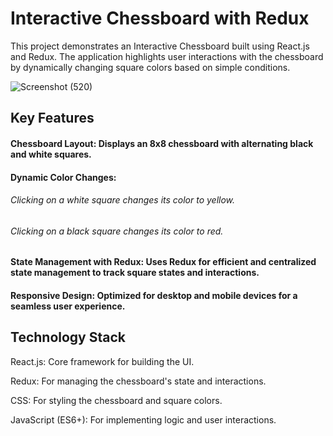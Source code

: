 # Interactive Chessboard with Redux
This project demonstrates an Interactive Chessboard built using React.js and Redux. The application highlights user interactions with the chessboard by dynamically changing square colors based on simple conditions.

![Screenshot (520)](https://github.com/user-attachments/assets/49fbcf83-e27a-4312-8206-dace5c119fd3)


## Key Features

#### Chessboard Layout: Displays an 8x8 chessboard with alternating black and white squares.
#### Dynamic Color Changes:
###### Clicking on a white square changes its color to yellow.
###### Clicking on a black square changes its color to red.
#### State Management with Redux: Uses Redux for efficient and centralized state management to track square states and interactions.
#### Responsive Design: Optimized for desktop and mobile devices for a seamless user experience.

## Technology Stack

React.js: Core framework for building the UI.

Redux: For managing the chessboard's state and interactions.

CSS: For styling the chessboard and square colors.

JavaScript (ES6+): For implementing logic and user interactions.
